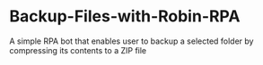 # Backup-Files-with-Robin-RPA
A simple RPA bot that enables user to backup a selected folder by compressing its contents to a ZIP file

